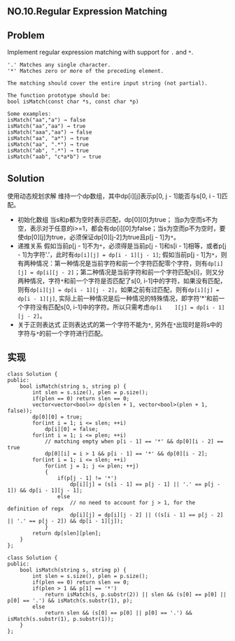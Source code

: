 ## NO.10.Regular Expression Matching

## Problem
Implement regular expression matching with support for `.` and `*`.

```
'.' Matches any single character.
'*' Matches zero or more of the preceding element.

The matching should cover the entire input string (not partial).

The function prototype should be:
bool isMatch(const char *s, const char *p)

Some examples:
isMatch("aa","a") → false
isMatch("aa","aa") → true
isMatch("aaa","aa") → false
isMatch("aa", "a*") → true
isMatch("aa", ".*") → true
isMatch("ab", ".*") → true
isMatch("aab", "c*a*b") → true
```
## Solution

使用动态规划求解
维持一个dp数组，其中dp[i][j]表示p[0, j - 1]能否与s[0, i - 1]匹配。

- 初始化数组
当s和p都为空时表示匹配，dp[0][0]为true； 当p为空而s不为空，表示对于任意的i>=1，都会有dp[i][0]为false；当s为空而p不为空时，要使dp[0][j]为true，必须保证dp[0][j-2]为true且p[j - 1]为`*`。
- 递推关系
假如当前p[j - 1]不为`*`，必须得是当前p[j - 1]和s[i - 1]相等，或者p[j - 1]为字符'.'，此时有`dp[i][j] = dp[i - 1][j - 1]`;
假如当前p[j - 1]为`*`，则有两种情况：第一种情况是当前字符和前一个字符匹配零个字符，则有`dp[i][j] = dp[i][j - 2]`；第二种情况是当前字符和前一个字符匹配s[i]，则又分两种情况，字符`*`和前一个字符是否匹配了s[0, i-1]中的字符，如果没有匹配，则有`dp[i][j] = dp[i - 1][j - 2]`，如果之前有过匹配，则有`dp[i][j] = dp[i - 1][j]`, 实际上前一种情况是后一种情况的特殊情况，即字符'*'和前一个字符没有匹配s[0, i-1]中的字符。所以只需考虑`dp[i    ][j] = dp[i - 1][j - 2]`。
- 关于正则表达式
正则表达式的第一个字符不能为`*`, 另外在`*`出现时是将s中的字符与`*`的前一个字符进行匹配。

## 实现
```
class Solution {
public:
    bool isMatch(string s, string p) {
        int slen = s.size(), plen = p.size();
        if(plen == 0) return slen == 0;
        vector<vector<bool>> dp(slen + 1, vector<bool>(plen + 1, false));
        dp[0][0] = true;
        for(int i = 1; i <= slen; ++i) 
            dp[i][0] = false;
        for(int i = 1; i <= plen; ++i)
            // matching empty when p[i - 1] == '*' && dp[0][i - 2] == true
            dp[0][i] = i > 1 && p[i - 1] == '*' && dp[0][i - 2];
        for(int i = 1; i <= slen; ++i)
            for(int j = 1; j <= plen; ++j)
            {
                if(p[j - 1] != '*') 
                    dp[i][j] = (s[i - 1] == p[j - 1] || '.' == p[j - 1]) && dp[i - 1][j - 1];
                else 
                    // no need to account for j > 1, for the definition of regx
                    dp[i][j] = dp[i][j - 2] || ((s[i - 1] == p[j - 2] || '.' == p[j - 2]) && dp[i - 1][j]);
            }
        return dp[slen][plen];
    }
};
```

```
class Solution {
public:
    bool isMatch(string s, string p) {
        int slen = s.size(), plen = p.size();
        if(plen == 0) return slen == 0;
        if(plen > 1 && p[1] == '*')
            return isMatch(s, p.substr(2)) || slen && (s[0] == p[0] || p[0] == '.') && isMatch(s.substr(1), p);
        else 
            return slen && (s[0] == p[0] || p[0] == '.') && isMatch(s.substr(1), p.substr(1));
    }
};
```



